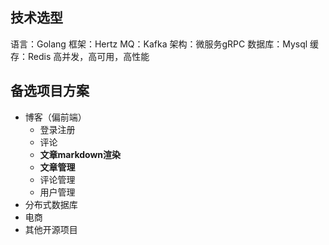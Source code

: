 ## 技术选型

语言：Golang
框架：Hertz
MQ：Kafka
架构：微服务gRPC
数据库：Mysql
缓存：Redis
高并发，高可用，高性能

## 备选项目方案

- 博客（偏前端）
	- 登录注册
	- 评论
	- **文章markdown渲染**
	- **文章管理**
	- 评论管理
	- 用户管理
- 分布式数据库
- 电商
- 其他开源项目